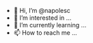- 👋 Hi, I’m @napolesc
- 👀 I’m interested in ...
- 🌱 I’m currently learning ...
- 📫 How to reach me ...

<!---
napolesc/napolesc is a ✨ special ✨ repository because its `README.md` (this file) appears on your GitHub profile.
You can click the Preview link to take a look at your changes.
--->
